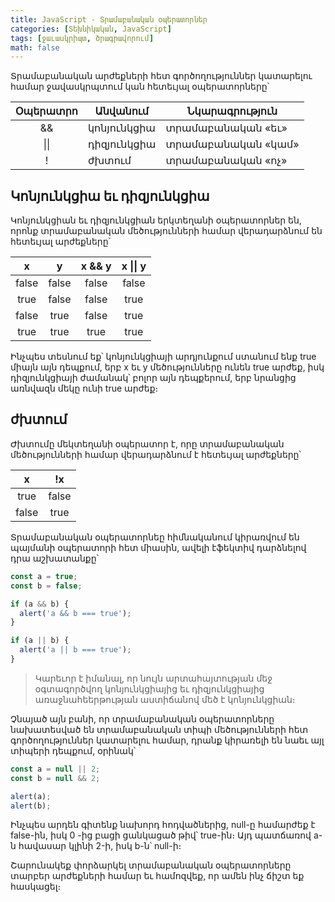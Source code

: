 ```yaml
---
title: JavaScript - Տրամաբանական օպերատորներ
categories: [Տեխնիկական, JavaScript]
tags: [ջաւասկրիպտ, ծրագրավորում]
math: false
---
```


Տրամաբանական արժեքների հետ գործողություններ կատարելու համար ջավասկրպտում կան հետեւյալ օպերատորները՝

| Օպերատրո | Անվանում    | Նկարագրություն     |
| :------: | ----------- | ------------------ |
|    &&    | կոնյունկցիա | տրամաբանական «եւ»  |
|   \|\|   | դիզյունկցիա | տրամաբանական «կամ» |
|    !     | ժխտում      | տրամաբանական «ոչ»  |

## Կոնյունկցիա եւ դիզյունկցիա

Կոնյունկցիան եւ դիզյունկցիան երկտեղանի օպերատորներ են, որոնք տրամաբանական մեծությունների համար վերադարձնում են հետեւյալ արժեքները՝

|   x   |   y   | x && y | x \|\| y |
| :---: | :---: | :----: | :------: |
| false | false | false  |  false   |
| true  | false | false  |   true   |
| false | true  | false  |   true   |
| true  | true  |  true  |   true   |

Ինչպես տեսնում եք՝ կոնյունկցիայի արդյունքում ստանում ենք true միայն այն դեպքում, երբ x եւ y մեծությունները ունեն true արժեք, իսկ դիզյունկցիայի ժամանակ՝ բոլոր այն դեպքերում, երբ նրանցից առնվազն մեկը ունի true արժեք։

## ժխտում

Ժխտումը մեկտեղանի օպերատոր է, որը տրամաբանական մեծությունների համար վերադարձնում է հետեւյալ արժեքները՝

|   x   |  !x   |
| :---: | :---: |
| true  | false |
| false | true  |

Տրամաբանական օպերատորնեը հիմնականում կիրառվում են պայմանի օպերատորի հետ միասին, ավելի էֆեկտիվ դարձնելով դրա աշխատանքը՝

```js
const a = true;
const b = false;

if (a && b) {
  alert('a && b === true');
}

if (a || b) {
  alert('a || b === true');
}
```

> Կարեւոր է իմանալ, որ նույն արտահայտության մեջ օգտագործվող կոնյունկցիայից եւ դիզյունկցիայից առաջնահեերթության աստիճանով մեծ է կոնյունկցիան։

Չնայած այն բանի, որ տրամաբանական օպերատորները նախատեսված են տրամաբանական տիպի մեծությունների հետ գործողություններ կատարելու համար, դրանք կիրառելի են նաեւ այլ տիպերի դեպքում, օրինակ՝

```js
const a = null || 2;
const b = null && 2;

alert(a);
alert(b);
```

Ինչպես արդեն գիտենք նախորդ հոդվածներից, null-ը համարժեք է false-ին, իսկ 0 -ից բացի ցանկացած թիվ՝ true-ին։ Այդ պատճառով a-ն հավասար կլինի 2-ի, իսկ b-ն՝ null-ի։

Շարունակեք փորձարկել տրամաբանական օպերատորները տարբեր արժեքների համար եւ համոզվեք, որ ամեն ինչ ճիշտ եք հասկացել։
